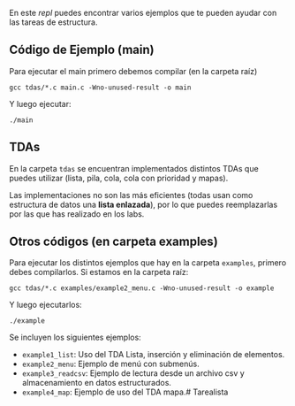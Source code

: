 En este *repl* puedes encontrar varios ejemplos que te pueden ayudar con las tareas de estructura.

## Código de Ejemplo (main)
Para ejecutar el main primero debemos compilar (en la carpeta raíz)
````
gcc tdas/*.c main.c -Wno-unused-result -o main
````

Y luego ejecutar:
````
./main
````

## TDAs
En la carpeta `tdas` se encuentran implementados distintos TDAs que puedes utilizar (lista, pila, cola, cola con prioridad y mapas). 

Las implementaciones no son las más eficientes (todas usan como estructura de datos una **lista enlazada**), por lo que puedes reemplazarlas por las que has realizado en los labs.

## Otros códigos (en carpeta examples)
Para ejecutar los distintos ejemplos que hay en la carpeta `examples`, primero debes compilarlos. Si estamos en la carpeta raíz:
````
gcc tdas/*.c examples/example2_menu.c -Wno-unused-result -o example
````
Y luego ejecutarlos:
````
./example
````

Se incluyen los siguientes ejemplos:
* `example1_list`: Uso del TDA Lista, inserción y eliminación de elementos.
* `example2_menu`: Ejemplo de menú con submenús.
* `example3_readcsv`: Ejemplo de lectura desde un archivo csv y almacenamiento en datos estructurados.
* `example4_map`: Ejemplo de uso del TDA mapa.# Tarealista
